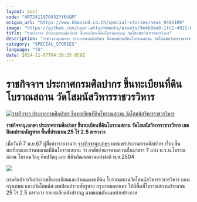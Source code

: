 ```yaml
---
layout: post
code: "ART2411070432YYNUQM"
origin_url: "https://www.khaosod.co.th/special-stories/news_9494109"
image: "https://github.com/user-attachments/assets/9e4b8ee8-1fc2-4921-8f42-40deb847bc9a"
title: "ราชกิจจาฯ ประกาศกรมศิลปากร ขึ้นทะเบียนที่ดินโบราณสถาน วัดโสมนัสวิหารราชวรวิหาร"
description: "ราชกิจจานุเบกษา ประกาศกรมศิลปากร ขึ้นทะเบียนที่ดินโบราณสถาน วัดโสมนัสวิหารราชวรวิหาร เขตป้อมปราบศัตรูพ่าย พื้นที่ประมาณ 25 ไร่ 2.5 ตารางวา"
category: "SPECIAL_STORIES"
language: "th"
date: 2024-11-07T04:36:55.859Z
---
```


# ราชกิจจาฯ ประกาศกรมศิลปากร ขึ้นทะเบียนที่ดินโบราณสถาน วัดโสมนัสวิหารราชวรวิหาร

[![ราชกิจจาฯ ประกาศกรมศิลปากร ขึ้นทะเบียนที่ดินโบราณสถาน วัดโสมนัสวิหารราชวรวิหาร](https://www.khaosod.co.th/wpapp/uploads/2024/11/rajkijja.jpg "ราชกิจจาฯ ประกาศกรมศิลปากร ขึ้นทะเบียนที่ดินโบราณสถาน วัดโสมนัสวิหารราชวรวิหาร")](https://www.khaosod.co.th/wpapp/uploads/2024/11/rajkijja.jpg)

**ราชกิจจานุเบกษา ประกาศกรมศิลปากร ขึ้นทะเบียนที่ดินโบราณสถาน วัดโสมนัสวิหารราชวรวิหาร เขตป้อมปราบศัตรูพ่าย พื้นที่ประมาณ 25 ไร่ 2.5 ตารางวา**

เมื่อวันที่ 7 พ.ย.67 ผูัสื่อข่าวรายงานว่า [ราชกิจจานุเบกษา](https://ratchakitcha.soc.go.th/documents/47270.pdf) เผยแพร่ประกาศกรมศิลปากร เรื่อง ขึ้นทะเบียนและกำหนดเขตที่ดินโบราณสถาน ว่า อาศัยอำนาจตามความในมาตรา 7 แห่ง พ.ร.บ.โบราณสถาน โบราณวัตถุ ศิลปวัตถุ และ พิพิธภัณฑสถานแห่งชาติ พ.ศ.2504

[![](https://www.khaosod.co.th/wpapp/uploads/2024/11/1730900261938-696x490.jpg)](https://www.khaosod.co.th/wpapp/uploads/2024/11/1730900261938.jpg)

กรมศิลปากรจึงประกาศขึ้นทะเบียนและกำหนดเขตที่ดิน โบราณสถานวัดโสมนัสวิหารราชวรวิหาร ถนนกรุงเกษม แขวงวัดโสมนัส เขตป้อมปราบศัตรูพ่าย กรุงเทพมหานคร ให้มีพื้นที่โบราณสถานประมาณ 25 ไร่ 2.5 ตารางวา รายละเอียดดังปรากฏ ตามแผนผังแนบท้ายประกาศ

